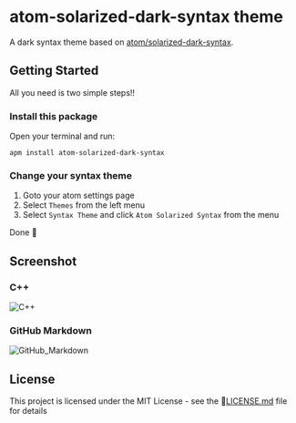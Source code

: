 # atom-solarized-dark-syntax theme

A dark syntax theme based on  [atom/solarized-dark-syntax](https://github.com/atom/solarized-dark-syntax).

## Getting Started

All you need is two simple steps!!

### Install this package

Open your terminal and run:

``` shell
apm install atom-solarized-dark-syntax
```


### Change your syntax theme

1. Goto your atom settings page
2. Select `Themes` from the left menu
3. Select `Syntax Theme` and click `Atom Solarized Syntax` from the menu

Done ​:tada:​

## Screenshot

### C++

![C++](https://raw.githubusercontent.com/ooJerryLeeoo/atom-solarized-dark-syntax/master/assets/C++.png)

### GitHub Markdown

![GitHub_Markdown](https://raw.githubusercontent.com/ooJerryLeeoo/atom-solarized-dark-syntax/master/assets/GitHub_Markdown.png)

## License

This project is licensed under the MIT License - see the :page_facing_up:[LICENSE.md](LICENSE.md) file for details
